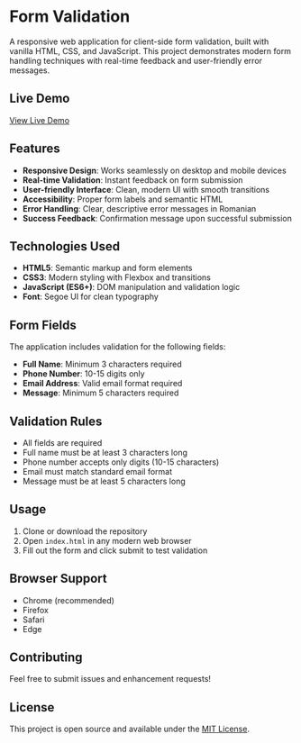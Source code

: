 # Form Validation

A responsive web application for client-side form validation, built with vanilla HTML, CSS, and JavaScript. This project demonstrates modern form handling techniques with real-time feedback and user-friendly error messages.

## Live Demo

[View Live Demo](https://iam269.github.io/Form-Validation/)

## Features

- **Responsive Design**: Works seamlessly on desktop and mobile devices
- **Real-time Validation**: Instant feedback on form submission
- **User-friendly Interface**: Clean, modern UI with smooth transitions
- **Accessibility**: Proper form labels and semantic HTML
- **Error Handling**: Clear, descriptive error messages in Romanian
- **Success Feedback**: Confirmation message upon successful submission

## Technologies Used

- **HTML5**: Semantic markup and form elements
- **CSS3**: Modern styling with Flexbox and transitions
- **JavaScript (ES6+)**: DOM manipulation and validation logic
- **Font**: Segoe UI for clean typography

## Form Fields

The application includes validation for the following fields:

- **Full Name**: Minimum 3 characters required
- **Phone Number**: 10-15 digits only
- **Email Address**: Valid email format required
- **Message**: Minimum 5 characters required

## Validation Rules

- All fields are required
- Full name must be at least 3 characters long
- Phone number accepts only digits (10-15 characters)
- Email must match standard email format
- Message must be at least 5 characters long

## Usage

1. Clone or download the repository
2. Open `index.html` in any modern web browser
3. Fill out the form and click submit to test validation

## Browser Support

- Chrome (recommended)
- Firefox
- Safari
- Edge

## Contributing

Feel free to submit issues and enhancement requests!

## License

This project is open source and available under the [MIT License](LICENSE).